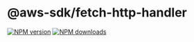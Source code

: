# @aws-sdk/fetch-http-handler

[![NPM version](https://img.shields.io/npm/v/@aws-sdk/fetch-http-handler/beta.svg)](https://www.npmjs.com/package/@aws-sdk/fetch-http-handler)
[![NPM downloads](https://img.shields.io/npm/dm/@aws-sdk/fetch-http-handler.svg)](https://www.npmjs.com/package/@aws-sdk/fetch-http-handler)
